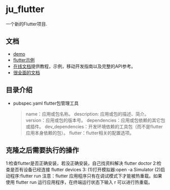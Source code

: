 # ju_flutter
一个新的Flutter项目.

## 文档
- [demo](https://flutter.dev/docs/get-started/codelab)
- [flutter示例](https://flutter.dev/docs/cookbook)
- [在线文档](https://flutter.dev/docs)提供教程，示例，移动开发指南以及完整的API参考。
- [很全面的文档](https://github.com/flutterchina/flutter-in-action/blob/master/docs/SUMMARY.md)

## 目录介绍
* pubspec.yaml flutter包管理工具
  > name：应用或包名称。
  > description: 应用或包的描述、简介。
  > version：应用或包的版本号。
  > dependencies：应用或包依赖的其它包或插件。
  > dev_dependencies：开发环境依赖的工具包（而不是flutter应用本身依赖的包）。
  > flutter：flutter相关的配置选项。

## 克隆之后需要执行的操作
1:检查flutter是否正确安装，若没正确安装，自己找资料解决
  flutter doctor
2:检查是否有设备已经连接
  flutter devices
3:
  (1)打开模拟器:open -a Simulator
  (2)启动程序:flutter run
  注意：flutter 应用程序只有在调试模式下才能被热重载。如果使用 flutter run 运行应用程序，在终端运行状态下输入 r 可以进行热重载。